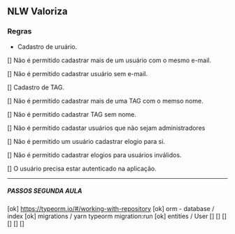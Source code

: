 ## NLW Valoriza

### Regras
- Cadastro de uruário.

[] Não é permitido cadastrar mais de um usuário com o mesmo e-mail.

[] Não é permitido cadastrar usuário sem e-mail.

[] Cadastro de TAG.

[] Não é permitido cadastrar mais de uma TAG com o memso nome.

[] Não é permitido cadastrar TAG sem nome.

[] Não é permitido cadastar usuários que não sejam administradores

[] Não é permitido um usuário cadastrar elogio para si.

[] Não é permitido cadastrar elogios para usuários inválidos.

[] O usuário precisa estar autenticado na aplicação.


**********************************************************
##### PASSOS SEGUNDA AULA
[ok] https://typeorm.io/#/working-with-repository
[ok] orm - database / index
[ok] migrations / yarn typeorm migration:run
[ok] entities / User
[]
[]
[]
[]
[]
[]
